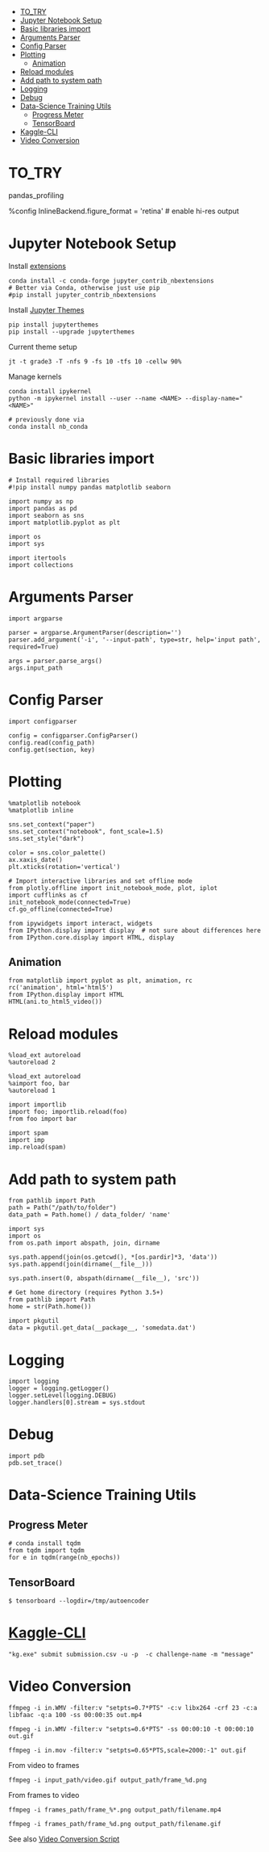 <!-- MarkdownTOC autolink="true" -->

- [TO_TRY](#to_try)
- [Jupyter Notebook Setup](#jupyter-notebook-setup)
- [Basic libraries import](#basic-libraries-import)
- [Arguments Parser](#arguments-parser)
- [Config Parser](#config-parser)
- [Plotting](#plotting)
    - [Animation](#animation)
- [Reload modules](#reload-modules)
- [Add path to system path](#add-path-to-system-path)
- [Logging](#logging)
- [Debug](#debug)
- [Data-Science Training Utils](#data-science-training-utils)
    - [Progress Meter](#progress-meter)
    - [TensorBoard](#tensorboard)
- [Kaggle-CLI](#kaggle-cli)
- [Video Conversion](#video-conversion)

<!-- /MarkdownTOC -->

# TO_TRY
pandas_profiling

%config InlineBackend.figure_format = 'retina' # enable hi-res output

# Jupyter Notebook Setup

Install [extensions](https://github.com/ipython-contrib/jupyter_contrib_nbextensions)

    conda install -c conda-forge jupyter_contrib_nbextensions
    # Better via Conda, otherwise just use pip
    #pip install jupyter_contrib_nbextensions

Install [Jupyter Themes](https://github.com/dunovank/jupyter-themes)

    pip install jupyterthemes
    pip install --upgrade jupyterthemes

Current theme setup

    jt -t grade3 -T -nfs 9 -fs 10 -tfs 10 -cellw 90%
    
Manage kernels

    conda install ipykernel
    python -m ipykernel install --user --name <NAME> --display-name="<NAME>"
    
    # previously done via
    conda install nb_conda

# Basic libraries import
```
# Install required libraries
#!pip install numpy pandas matplotlib seaborn

import numpy as np
import pandas as pd
import seaborn as sns
import matplotlib.pyplot as plt

import os
import sys

import itertools
import collections
```

# Arguments Parser
```
import argparse

parser = argparse.ArgumentParser(description='')
parser.add_argument('-i', '--input-path', type=str, help='input path', required=True)

args = parser.parse_args()
args.input_path
```

# Config Parser
```
import configparser

config = configparser.ConfigParser()
config.read(config_path)
config.get(section, key)
```

# Plotting
```
%matplotlib notebook
%matplotlib inline

sns.set_context("paper")
sns.set_context("notebook", font_scale=1.5)
sns.set_style("dark")

color = sns.color_palette()
ax.xaxis_date()
plt.xticks(rotation='vertical')

# Import interactive libraries and set offline mode
from plotly.offline import init_notebook_mode, plot, iplot
import cufflinks as cf
init_notebook_mode(connected=True)
cf.go_offline(connected=True)

from ipywidgets import interact, widgets
from IPython.display import display  # not sure about differences here
from IPython.core.display import HTML, display
```

## Animation
```
from matplotlib import pyplot as plt, animation, rc
rc('animation', html='html5')
from IPython.display import HTML
HTML(ani.to_html5_video())
```

# Reload modules
```
%load_ext autoreload
%autoreload 2

%load_ext autoreload
%aimport foo, bar
%autoreload 1

import importlib
import foo; importlib.reload(foo)
from foo import bar

import spam
import imp
imp.reload(spam)
```

# Add path to system path

```
from pathlib import Path
path = Path("/path/to/folder")
data_path = Path.home() / data_folder/ 'name'

import sys
import os
from os.path import abspath, join, dirname

sys.path.append(join(os.getcwd(), *[os.pardir]*3, 'data'))
sys.path.append(join(dirname(__file__)))

sys.path.insert(0, abspath(dirname(__file__), 'src'))

# Get home directory (requires Python 3.5+)
from pathlib import Path
home = str(Path.home())

import pkgutil
data = pkgutil.get_data(__package__, 'somedata.dat')
```

# Logging
```
import logging
logger = logging.getLogger()
logger.setLevel(logging.DEBUG)
logger.handlers[0].stream = sys.stdout
```

# Debug
```
import pdb
pdb.set_trace()
```

# Data-Science Training Utils
## Progress Meter
```
# conda install tqdm
from tqdm import tqdm
for e in tqdm(range(nb_epochs))
```

## TensorBoard

    $ tensorboard --logdir=/tmp/autoencoder

# [Kaggle-CLI](https://github.com/floydwch/kaggle-cli)

    "kg.exe" submit submission.csv -u -p  -c challenge-name -m "message"

# Video Conversion

    ffmpeg -i in.WMV -filter:v "setpts=0.7*PTS" -c:v libx264 -crf 23 -c:a libfaac -q:a 100 -ss 00:00:35 out.mp4

    ffmpeg -i in.WMV -filter:v "setpts=0.6*PTS" -ss 00:00:10 -t 00:00:10 out.gif

    ffmpeg -i in.mov -filter:v "setpts=0.65*PTS,scale=2000:-1" out.gif

From video to frames
    
    ffmpeg -i input_path/video.gif output_path/frame_%d.png

From frames to video

    ffmpeg -i frames_path/frame_%*.png output_path/filename.mp4
    
    ffmpeg -i frames_path/frame_%d.png output_path/filename.gif

See also [Video Conversion Script](scripts/convert_video.py)